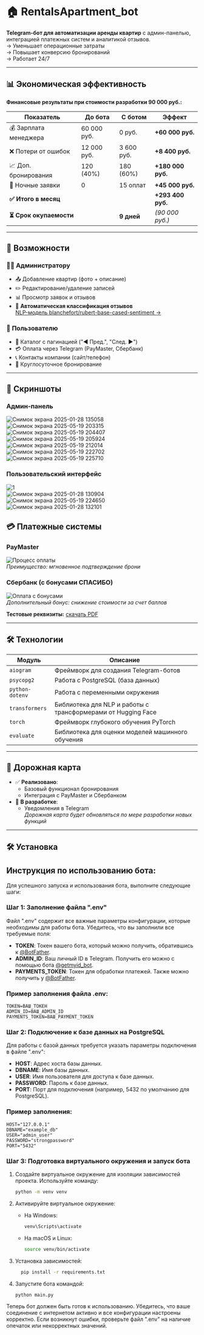 # 🏠 RentalsApartment_bot  

**Telegram-бот для автоматизации аренды квартир** с админ-панелью, интеграцией платежных систем и аналитикой отзывов.  
→ Уменьшает операционные затраты  
→ Повышает конверсию бронирований  
→ Работает 24/7  

---

## 📊 Экономическая эффективность

**Финансовые результаты при стоимости разработки 90 000 руб.:**

| Показатель                  | До бота       | С ботом       | Эффект         |
|----------------------------|---------------|---------------|----------------|
| 💰 Зарплата менеджера      | 60 000 руб.   | 0 руб.        | **+60 000 руб.** |
| ❌ Потери от ошибок        | 12 000 руб.   | 3 600 руб.    | **+8 400 руб.** |
| 📈 Доп. бронирования       | 120 (40%)     | 180 (60%)     | **+180 000 руб.** |
| 🌙 Ночные заявки           | 0             | 15 оплат      | **+45 000 руб.** |
| **✅ Итого в месяц**       |               |               | **+293 400 руб.** |
| **⏳ Срок окупаемости**    |               | **9 дней**    | _(90 000 руб.)_ |

---

## 🚀 Возможности

### 👨‍💻 **Администратору**
- 📤 Добавление квартир (фото + описание)
- ✏️ Редактирование/удаление записей
- 📊 Просмотр заявок и отзывов
- 🤖 **Автоматическая классификация отзывов**  
[NLP-модель blanchefort/rubert-base-cased-sentiment →](https://huggingface.co/blanchefort/rubert-base-cased-sentiment)

### 👤 **Пользователю**
- 🏡 Каталог с пагинацией ("◀ Пред.", "След. ▶")
- 💳 Оплата через Telegram (PayMaster, Сбербанк)
- 📞 Контакты компании (сайт/телефон)
- 🌙 Круглосуточное бронирование

---

## 📸 Скриншоты

### Админ-панель
![Снимок экрана 2025-01-28 135058](https://github.com/user-attachments/assets/2b35828b-cf0a-4a5c-b80f-a779f415db83)<br />
![Снимок экрана 2025-05-19 203315](https://github.com/user-attachments/assets/79582897-ae75-42a9-9500-3410c01c4786)<br />
![Снимок экрана 2025-05-19 204407](https://github.com/user-attachments/assets/fc5f0f3f-a8d7-44ab-9088-3632b4ae8691)<br />
![Снимок экрана 2025-05-19 205924](https://github.com/user-attachments/assets/2d7ba07a-87cd-4669-8d30-b06a27e5d126)<br />
![Снимок экрана 2025-05-19 212014](https://github.com/user-attachments/assets/184f5746-3452-489b-9f16-11226d07e064)<br />
![Снимок экрана 2025-05-19 222702](https://github.com/user-attachments/assets/fa6aa593-7c30-4712-8fe7-e4f4e68b3096)<br />
![Снимок экрана 2025-05-19 225710](https://github.com/user-attachments/assets/6b6b5c31-b507-4830-8334-0b9a2502da1f)<br />

### Пользовательский интерфейс
![1](https://github.com/user-attachments/assets/1b289697-0949-4ca2-9b7b-e09d968fd17c)<br />
![Снимок экрана 2025-01-28 130904](https://github.com/user-attachments/assets/56b35dfb-efe7-4867-aa7a-ff19832cf2aa)<br />
![Снимок экрана 2025-05-19 224650](https://github.com/user-attachments/assets/4c736daf-1330-4849-84c2-804b6cf03c78)<br />
![Снимок экрана 2025-01-28 132101](https://github.com/user-attachments/assets/f96e7dec-cd54-467d-b166-e88177aee595)<br />

## 💳 Платежные системы
### PayMaster
![Процесс оплаты](https://github.com/user-attachments/assets/a1bb13ea-8507-4279-bb67-a746d8241c31)<br />
*Преимущество: мгновенное подтверждение брони*

### Сбербанк (с бонусами СПАСИБО)
![Оплата с бонусами](https://github.com/user-attachments/assets/20850011-884a-449c-8d39-ee02ee141f5f)<br />
*Дополнительный бонус: снижение стоимости за счет баллов*

**Тестовые реквизиты:** [скачать PDF](тестовые_банковские_карты.pdf)

---

## 🛠️ Технологии

| Модуль          | Описание                          |
|-----------------|-----------------------------------|
| `aiogram`       | Фреймворк для создания Telegram-ботов|
| `psycopg2`      |Работа с PostgreSQL (база данных)|
| `python-dotenv` | Работа с переменными окружения|
| `transformers` | Библиотека для NLP и работы с трансформерами от Hugging Face|
| `torch` |Фреймворк глубокого обучения PyTorch|
| `evaluate` |Библиотека для оценки моделей машинного обучения|

---

## 🚧 Дорожная карта

- ✅ **Реализовано**:  
  - Базовый функционал бронирования  
  - Интеграция с PayMaster и Сбербанком  
- 🔄 **В разработке**:  
  - Уведомления в Telegram  
*Дорожная карта будет обновляться по мере разработки новых функций*
---

## 🛠 Установка

## Инструкция по использованию бота:<br />

Для успешного запуска и использования бота, выполните следующие шаги:

### Шаг 1: Заполнение файла ".env"
Файл ".env" содержит все важные параметры конфигурации, которые необходимы для работы бота. Убедитесь, что вы заполнили все требуемые поля:

- **TOKEN**: Токен вашего бота, который можно получить, обратившись к [@BotFather](https://t.me/BotFather).
- **ADMIN_ID**: Ваш личный ID в Telegram. Получить его можно с помощью бота [@getmyid_bot](https://t.me/getmyid_bot).
- **PAYMENTS_TOKEN**: Токен для обработки платежей. Также можно получить у [@BotFather](https://t.me/BotFather).

### Пример заполнения файла .env:
```plaintext
TOKEN=ВАШ_ТОКЕН
ADMIN_ID=ВАШ_ADMIN_ID
PAYMENTS_TOKEN=ВАШ_PAYMENT_TOKEN
```
### Шаг 2: Подключение к базе данных на PostgreSQL
Для работы с базой данных требуется указать параметры подключения в файле ".env":

- **HOST**: Адрес хоста базы данных.
- **DBNAME**: Имя базы данных.
- **USER**: Имя пользователя для доступа к базе данных.
- **PASSWORD**: Пароль к базе данных.
- **PORT**: Порт для подключения (например, 5432 по умолчанию для PostgreSQL).

### Пример заполнения:
```plaintext
HOST="127.0.0.1"
DBNAME="example_db"
USER="admin_user"
PASSWORD="strongpassword"
PORT="5432"
```

### Шаг 3: Подготовка виртуального окружения и запуск бота

1. Создайте виртуальное окружение для изоляции зависимостей проекта. 
   Используйте команду:
   ```bash
   python -m venv venv
   ```

2. Активируйте виртуальное окружение:
   - На Windows:
     ```bash
     venv\Scripts\activate
     ```
   - На macOS и Linux:
     ```bash
     source venv/bin/activate
     ```
3. Установка зависимостей:
   ```bash
     pip install -r requirements.txt
     ```
4. Запустите бота командой:
   ```bash
   python main.py
   ```

Теперь бот должен быть готов к использованию. Убедитесь, что ваше соединение с интернетом активно и все конфигурации настроены корректно. Если возникнут ошибки, проверьте файл ".env" на наличие опечаток или некорректных значений.
